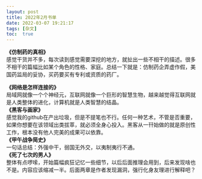 ```yaml
---
layout: post
title: 2022年2月书单
date: 2022-03-07 19:21:17
tags: [杂文]
toc:  true
---
```


**《仿制药的真相》**  
感觉干货并不多，每次读到感觉需要深挖的地方，就扯出一些不相干的描述。很多不相干的篇幅比如某个角色的性格、家庭。总结一下就是：仿制药企弄虚作假，美国药监局的妥协，买药要买有专利或资质的药厂。 
 
**《网络是怎样连接的》**  
局域网就像一个个神经元，互联网就像一个巨形的智慧生物，越来越觉得互联网就是人类整体的进化，计算机就是人类智慧的结晶。  
**《黑客与画家》**  
感觉我的github在产出垃圾，但是不提笔也不行。任何一种艺术，不管是否重要，如果你想要在该领域出类拔萃，就必须全身心投入。黑客从一幵始做的就是原创性工作，根本没有他人完美的成果可以依靠。  
**《甲午战争简史》**  
一句话总结：外强中干，弱国无外交，以夷制夷行不通。  
**《死了七次的男人》**  
整体有点啰嗦，开始篇幅疯狂记忆一些细节，以后后面推理会用到，后来发现啥也不是。内容应该缩减一半。后面两章是作者发现漏洞，强行化身友理进行解释吧？
